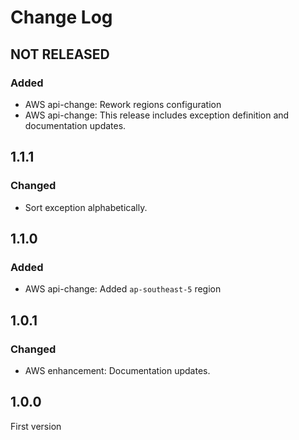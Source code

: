 # Change Log

## NOT RELEASED

### Added

- AWS api-change: Rework regions configuration
- AWS api-change: This release includes exception definition and documentation updates.

## 1.1.1

### Changed

- Sort exception alphabetically.

## 1.1.0

### Added

- AWS api-change: Added `ap-southeast-5` region

## 1.0.1

### Changed

- AWS enhancement: Documentation updates.

## 1.0.0

First version

